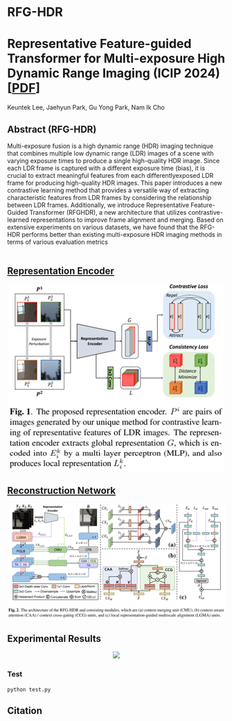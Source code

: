 # RFG-HDR
# Representative Feature-guided Transformer for Multi-exposure High Dynamic Range Imaging (ICIP 2024) [[PDF](https://ieeexplore.ieee.org/document/10647362)]

Keuntek Lee, Jaehyun Park, Gu Yong Park, Nam Ik Cho

## Abstract (RFG-HDR)

Multi-exposure fusion is a high dynamic range (HDR) imaging technique that combines multiple low dynamic range (LDR) images of a scene with varying exposure times to produce a single high-quality HDR image. Since each LDR frame is captured with a different exposure time (bias), it is crucial to extract meaningful features from each differentlyexposed LDR frame for producing high-quality HDR images. This paper introduces a new contrastive learning method that provides a versatile way of extracting characteristic features from LDR frames by considering the relationship between LDR frames. Additionally, we introduce Representative Feature-Guided Transformer (RFGHDR), a new architecture that utilizes contrastive-learned representations to improve frame alignment and merging. Based on extensive experiments on various datasets, we have found that the RFG-HDR performs better than existing multi-exposure HDR imaging methods in terms of various evaluation metrics
<br><br>

## <u>Representation Encoder</u>

<p align="center"><img src="figs/representation_encoder.PNG" width="500"></p>

## <u>Reconstruction Network</u>

<p align="center"><img src="figs/recon_net.PNG" width="900"></p>

## Experimental Results


<p align="center"><img src="figures/visual_result.PNG" width="700"></p>



### Test

```
python test.py
```

## Citation
